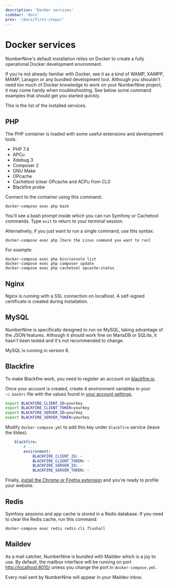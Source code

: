```yaml
---
description: 'Docker services'
sidebar: 'docs'
prev: '/docs/first-steps/'
---
```


# Docker services

NumberNine's default installation relies on Docker to create a fully operational Docker development environment.

If you're not already familiar with Docker, see it as a kind of WAMP, XAMPP, MAMP, Laragon or any bundled development tool.
Although you shouldn't need too much of Docker knowledge to work on your NumberNine project, it may come handy when
troubleshooting. See below some command examples that should get you started quickly.

This is the list of the installed services.

## PHP

The PHP container is loaded with some useful extensions and development tools.

* PHP 7.4
* APCu
* Xdebug 3
* Composer 2
* GNU Make
* OPcache
* Cachetool (clear OPcache and ACPu from CLI)
* Blackfire probe

Connect to the container using this command:
```
docker-compose exec php bash
```

You'll see a bash prompt inside which you can run Symfony or Cachetool commands. Type `exit` to return to your terminal session.

Alternatively, if you just want to run a single command, use this syntax:
```
docker-compose exec php [here the Linux command you want to run]
```
For example:
```
docker-compose exec php bin/console list
docker-compose exec php composer update
docker-compose exec php cachetool opcache:status
```

## Nginx

Nginx is running with a SSL connection on localhost.
A self-signed certificate is created during installation.

## MySQL

NumberNine is specifically designed to run on MySQL, taking advantage of the JSON features.
Although it should work fine on MariaDB or SQLite, it hasn't been tested and it's not recommended to change.

MySQL is running in version 8.

## Blackfire

To make Blackfire work, you need to register an account on [blackfire.io](https://blackfire.io).

Once your account is created, create 4 environment variables in your `~/.bashrc` file with the
values found in [your account settings](https://blackfire.io/my/settings/credentials).

```bash
export BLACKFIRE_CLIENT_ID=yourkey
export BLACKFIRE_CLIENT_TOKEN=yourkey
export BLACKFIRE_SERVER_ID=yourkey
export BLACKFIRE_SERVER_TOKEN=yourkey
```

Modify `docker-compose.yml` to add this key under `blackfire` service (leave the tildes):
```yaml
    blackfire:
        # ...
        environment:
            BLACKFIRE_CLIENT_ID: ~
            BLACKFIRE_CLIENT_TOKEN: ~
            BLACKFIRE_SERVER_ID: ~
            BLACKFIRE_SERVER_TOKEN: ~
```

Finally, [install the Chrome or Firefox extension](https://blackfire.io/docs/profiling-cookbooks/profiling-http-via-browser)
and you're ready to profile your website.

## Redis

Symfony sessions and app cache is stored in a Redis database. If you need to clear the Redis cache, run this command:
```
docker-compose exec redis redis-cli flushall
```

## Maildev

As a mail catcher, NumberNine is bundled with Maildev which is a joy to use.
By default, the mailbox interface will be running on port [http://localhost:8010/](http://localhost:8010/)
unless you change the port in `docker-compose.yml`.

Every mail sent by NumberNine will appear in your Maildev inbox.
